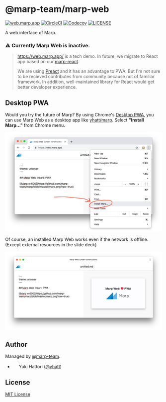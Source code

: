 # @marp-team/marp-web

[![web.marp.app](https://bit.ly/2RF9Nzn)](https://web.marp.app/)
[![CircleCI](https://img.shields.io/circleci/project/github/marp-team/marp-web/master.svg?style=flat-square&logo=circleci)](https://circleci.com/gh/marp-team/marp-web/)
[![Codecov](https://img.shields.io/codecov/c/github/marp-team/marp-web/master.svg?style=flat-square&logo=codecov)](https://codecov.io/gh/marp-team/marp-web)
[![LICENSE](https://img.shields.io/github/license/marp-team/marp-web.svg?style=flat-square)](./LICENSE)

A web interface of Marp.

### :warning: Currently Marp Web is inactive.

> https://web.marp.app/ is a tech demo. In future, we migrate to React app based on our [marp-react](https://github.com/marp-team/marp-react).
>
> We are using [Preact](https://github.com/developit/preact) and it has an advantage to PWA. But I'm not sure to be recieved contributes from community because not of familiar framework. In addition, well-maintained library for React would get better developer experience.

## Desktop PWA

Would you try the future of Marp? By using Chrome's [Desktop PWA](https://developers.google.com/web/progressive-web-apps/desktop), you can use Marp Web as a desktop app like [yhatt/marp](https://github.com/yhatt/marp). Select **"Install Marp..."** from Chrome menu.

[![](desktop-pwa-install.png)](https://web.marp.app/)

Of course, an installed Marp Web works even if the network is offline. (Except external resources in the slide deck)

[![](desktop-pwa.png)](https://web.marp.app/)

## Author

Managed by [@marp-team](https://github.com/marp-team).

- <img src="https://github.com/yhatt.png" width="16" height="16"/> Yuki Hattori ([@yhatt](https://github.com/yhatt))

## License

[MIT License](LICENSE)
